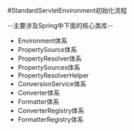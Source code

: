 #StandardServletEnvironment初始化流程

--主要涉及Spring中下面的核心类库--

- Environment体系
- PropertySource体系
- PropertyResolver体系
- PropertySources体系
- PropertyResolverHelper
- ConversionService体系
- Converter体系
- Formatter体系
- ConverterRegistry体系
- FormatterRegistry体系

